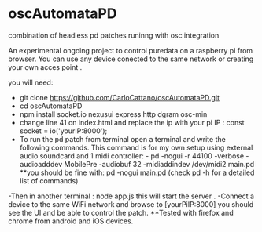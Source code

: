 # oscAutomataPD
combination of headless pd patches runinng with osc integration

An experimental ongoing project to control puredata on a raspberry pi from browser. You can use any device conected to the same network 
or creating your own acces point .

you will need:
- git clone https://github.com/CarloCattano/oscAutomataPD.git
- cd oscAutomataPD
- npm install socket.io nexusui express http dgram osc-min
- change line 41 on index.html and replace the ip with your pi IP : const socket = io('yourIP:8000');
- To run the pd patch from terminal open a terminal and write the following commands.
  This command is for my own setup using external audio soundcard and 1 midi controller:
        - pd -nogui -r 44100 -verbose -audioadddev MobilePre -audiobuf 32 -midiaddindev /dev/midi2 main.pd
          **you should be fine with:  pd -nogui main.pd 
              (check pd -h for a detailed list of commands)

-Then in another terminal : node app.js 
  this will start the server .
-Connect a device to the same WiFi network and browse to [yourPiIP:8000] you should see the UI and be able to control the patch.
  **Tested with firefox and chrome from android and iOS devices.

